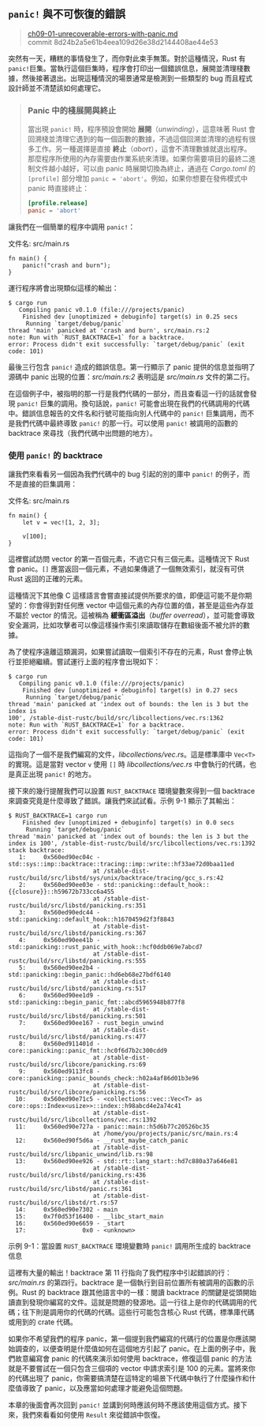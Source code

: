 ## `panic!` 與不可恢復的錯誤

> [ch09-01-unrecoverable-errors-with-panic.md](https://github.com/rust-lang/book/blob/master/second-edition/src/ch09-01-unrecoverable-errors-with-panic.md)
> <br>
> commit 8d24b2a5e61b4eea109d26e38d2144408ae44e53

突然有一天，糟糕的事情發生了，而你對此束手無策。對於這種情況，Rust 有 `panic!`巨集。當執行這個巨集時，程序會打印出一個錯誤信息，展開並清理棧數據，然後接著退出。出現這種情況的場景通常是檢測到一些類型的 bug 而且程式設計師並不清楚該如何處理它。

> ### Panic 中的棧展開與終止
> 
> 當出現 `panic!` 時，程序預設會開始 **展開**（*unwinding*），這意味著 Rust 會回溯棧並清理它遇到的每一個函數的數據，不過這個回溯並清理的過程有很多工作。另一種選擇是直接 **終止**（*abort*），這會不清理數據就退出程序。那麼程序所使用的內存需要由作業系統來清理。如果你需要項目的最終二進制文件越小越好，可以由 panic 時展開切換為終止，通過在  *Cargo.toml* 的 `[profile]` 部分增加 `panic = 'abort'`。例如，如果你想要在發佈模式中 panic 時直接終止：
>
> ```toml
> [profile.release]
> panic = 'abort'
> ```

讓我們在一個簡單的程序中調用 `panic!`：

<span class="filename">文件名: src/main.rs</span>

```rust,should_panic
fn main() {
    panic!("crash and burn");
}
```

運行程序將會出現類似這樣的輸出：

```text
$ cargo run
   Compiling panic v0.1.0 (file:///projects/panic)
    Finished dev [unoptimized + debuginfo] target(s) in 0.25 secs
     Running `target/debug/panic`
thread 'main' panicked at 'crash and burn', src/main.rs:2
note: Run with `RUST_BACKTRACE=1` for a backtrace.
error: Process didn't exit successfully: `target/debug/panic` (exit code: 101)
```

最後三行包含 `panic!` 造成的錯誤信息。第一行顯示了 panic 提供的信息並指明了源碼中 panic 出現的位置：*src/main.rs:2* 表明這是 *src/main.rs* 文件的第二行。

在這個例子中，被指明的那一行是我們代碼的一部分，而且查看這一行的話就會發現 `panic!` 巨集的調用。換句話說，`panic!` 可能會出現在我們的代碼調用的代碼中。錯誤信息報告的文件名和行號可能指向別人代碼中的 `panic!` 巨集調用，而不是我們代碼中最終導致 `panic!` 的那一行。可以使用 `panic!` 被調用的函數的 backtrace 來尋找（我們代碼中出問題的地方）。

### 使用 `panic!` 的 backtrace

讓我們來看看另一個因為我們代碼中的 bug 引起的別的庫中 `panic!` 的例子，而不是直接的巨集調用：

<span class="filename">文件名: src/main.rs</span>

```rust,should_panic
fn main() {
    let v = vec![1, 2, 3];

    v[100];
}
```

這裡嘗試訪問 vector 的第一百個元素，不過它只有三個元素。這種情況下 Rust 會 panic。`[]` 應當返回一個元素，不過如果傳遞了一個無效索引，就沒有可供 Rust 返回的正確的元素。

這種情況下其他像 C 這樣語言會嘗直接試提供所要求的值，即便這可能不是你期望的：你會得到對任何應 vector 中這個元素的內存位置的值，甚至是這些內存並不屬於 vector 的情況。這被稱為 **緩衝區溢出**（*buffer overread*），並可能會導致安全漏洞，比如攻擊者可以像這樣操作索引來讀取儲存在數組後面不被允許的數據。

為了使程序遠離這類漏洞，如果嘗試讀取一個索引不存在的元素，Rust 會停止執行並拒絕繼續。嘗試運行上面的程序會出現如下：

```text
$ cargo run
   Compiling panic v0.1.0 (file:///projects/panic)
    Finished dev [unoptimized + debuginfo] target(s) in 0.27 secs
     Running `target/debug/panic`
thread 'main' panicked at 'index out of bounds: the len is 3 but the index is
100', /stable-dist-rustc/build/src/libcollections/vec.rs:1362
note: Run with `RUST_BACKTRACE=1` for a backtrace.
error: Process didn't exit successfully: `target/debug/panic` (exit code: 101)
```

這指向了一個不是我們編寫的文件，*libcollections/vec.rs*。這是標準庫中 `Vec<T>` 的實現。這是當對 vector `v` 使用 `[]` 時 *libcollections/vec.rs* 中會執行的代碼，也是真正出現 `panic!` 的地方。

接下來的幾行提醒我們可以設置 `RUST_BACKTRACE` 環境變數來得到一個 backtrace 來調查究竟是什麼導致了錯誤。讓我們來試試看。示例 9-1 顯示了其輸出：

```text
$ RUST_BACKTRACE=1 cargo run
    Finished dev [unoptimized + debuginfo] target(s) in 0.0 secs
     Running `target/debug/panic`
thread 'main' panicked at 'index out of bounds: the len is 3 but the index is 100', /stable-dist-rustc/build/src/libcollections/vec.rs:1392
stack backtrace:
   1:     0x560ed90ec04c - std::sys::imp::backtrace::tracing::imp::write::hf33ae72d0baa11ed
                        at /stable-dist-rustc/build/src/libstd/sys/unix/backtrace/tracing/gcc_s.rs:42
   2:     0x560ed90ee03e - std::panicking::default_hook::{{closure}}::h59672b733cc6a455
                        at /stable-dist-rustc/build/src/libstd/panicking.rs:351
   3:     0x560ed90edc44 - std::panicking::default_hook::h1670459d2f3f8843
                        at /stable-dist-rustc/build/src/libstd/panicking.rs:367
   4:     0x560ed90ee41b - std::panicking::rust_panic_with_hook::hcf0ddb069e7abcd7
                        at /stable-dist-rustc/build/src/libstd/panicking.rs:555
   5:     0x560ed90ee2b4 - std::panicking::begin_panic::hd6eb68e27bdf6140
                        at /stable-dist-rustc/build/src/libstd/panicking.rs:517
   6:     0x560ed90ee1d9 - std::panicking::begin_panic_fmt::abcd5965948b877f8
                        at /stable-dist-rustc/build/src/libstd/panicking.rs:501
   7:     0x560ed90ee167 - rust_begin_unwind
                        at /stable-dist-rustc/build/src/libstd/panicking.rs:477
   8:     0x560ed911401d - core::panicking::panic_fmt::hc0f6d7b2c300cdd9
                        at /stable-dist-rustc/build/src/libcore/panicking.rs:69
   9:     0x560ed9113fc8 - core::panicking::panic_bounds_check::h02a4af86d01b3e96
                        at /stable-dist-rustc/build/src/libcore/panicking.rs:56
  10:     0x560ed90e71c5 - <collections::vec::Vec<T> as core::ops::Index<usize>>::index::h98abcd4e2a74c41
                        at /stable-dist-rustc/build/src/libcollections/vec.rs:1392
  11:     0x560ed90e727a - panic::main::h5d6b77c20526bc35
                        at /home/you/projects/panic/src/main.rs:4
  12:     0x560ed90f5d6a - __rust_maybe_catch_panic
                        at /stable-dist-rustc/build/src/libpanic_unwind/lib.rs:98
  13:     0x560ed90ee926 - std::rt::lang_start::hd7c880a37a646e81
                        at /stable-dist-rustc/build/src/libstd/panicking.rs:436
                        at /stable-dist-rustc/build/src/libstd/panic.rs:361
                        at /stable-dist-rustc/build/src/libstd/rt.rs:57
  14:     0x560ed90e7302 - main
  15:     0x7f0d53f16400 - __libc_start_main
  16:     0x560ed90e6659 - _start
  17:                0x0 - <unknown>
```

<span class="caption">示例 9-1：當設置 `RUST_BACKTRACE` 環境變數時 `panic!` 調用所生成的 backtrace 信息</span>

這裡有大量的輸出！backtrace 第 11 行指向了我們程序中引起錯誤的行：*src/main.rs* 的第四行。backtrace 是一個執行到目前位置所有被調用的函數的示例。Rust 的 backtrace 跟其他語言中的一樣：閱讀 backtrace 的關鍵是從頭開始讀直到發現你編寫的文件。這就是問題的發源地。這一行往上是你的代碼調用的代碼；往下則是調用你的代碼的代碼。這些行可能包含核心 Rust 代碼，標準庫代碼或用到的 crate 代碼。

如果你不希望我們的程序 panic，第一個提到我們編寫的代碼行的位置是你應該開始調查的，以便查明是什麼值如何在這個地方引起了 panic。在上面的例子中，我們故意編寫會 panic 的代碼來演示如何使用 backtrace，修復這個 panic 的方法就是不要嘗試在一個只包含三個項的 vector 中請求索引是 100 的元素。當將來你的代碼出現了 panic，你需要搞清楚在這特定的場景下代碼中執行了什麼操作和什麼值導致了 panic，以及應當如何處理才能避免這個問題。

本章的後面會再次回到 `panic!` 並講到何時應該何時不應該使用這個方式。接下來，我們來看看如何使用 `Result` 來從錯誤中恢復。